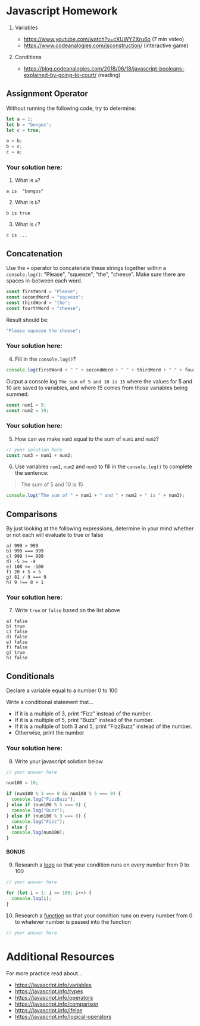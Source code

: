 # Javascript Homework

1.  Variables

    - https://www.youtube.com/watch?v=cXUWYZXru6o (7 min video)
    - https://www.codeanalogies.com/jsconstruction/ (interactive game)

2.  Conditions
    - https://blog.codeanalogies.com/2018/06/18/javascript-booleans-explained-by-going-to-court/ (reading)

## Assignment Operator

Without running the following code, try to determine:

```js
let a = 1;
let b = "bongos";
let c = true;

a = b;
b = c;
c = a;
```

### Your solution here:

1.  What is `a`?

```
a is  "bongos"
```

2.  What is `b`?

```
b is true
```

3.  What is `c`?

```
c is ...
```

## Concatenation

Use the `+` operator to concatenate these strings together within a `console.log()`: "Please", "squeeze", "the", "cheese". Make sure there are spaces in-between each word.

```js
const firstWord = "Please";
const secondWord = "squeeze";
const thirdWord = "the";
const fourthWord = "cheese";
```

Result should be:

```js
"Please squeeze the cheese";
```

### Your solution here:

4.  Fill in the `console.log()`?

```js
console.log(firstWord + " " + secondWord + " " + thirdWord + " " + fourthWord);
```

Output a console log `The sum of 5 and 10 is 15` where the values for 5 and 10 are saved to variables, and where 15 comes from those variables being summed.

```js
const num1 = 5;
const num2 = 10;
```

### Your solution here:

5.  How can we make `num3` equal to the sum of `num1` and `num2`?

```js
// your solution here
const num3 = num1 + num2;
```

6.  Use variables `num1`, `num2` and `num3` to fill in the `console.log()` to complete the sentence:

> The sum of 5 and 10 is 15

```js
console.log("The sum of " + num1 + " and " + num2 + " is " + num3);
```

## Comparisons

By just looking at the following expressions, determine in your mind whether or not each will evaluate to true or false

```
a) 999 > 999
b) 999 === 999
c) 999 !== 999
d) -5 >= -4
e) 100 <= -100
f) 20 + 5 < 5
g) 81 / 9 === 9
h) 9 !== 8 + 1
```

### Your solution here:

7.  Write `true` or `false` based on the list above

```
a) false
b) true
c) false
d) false
e) false
f) false
g) true
h) false
```

## Conditionals

Declare a variable equal to a number 0 to 100

Write a conditional statement that...

- If it is a multiple of 3, print “Fizz” instead of the number.
- If it is a multiple of 5, print “Buzz” instead of the number.
- If it is a multiple of both 3 and 5, print “FizzBuzz” instead of the number.
- Otherwise, print the number

### Your solution here:

8.  Write your javascript solution below

```js
// your answer here

num100 = 10;

if (num100 % 3 === 0 && num100 % 5 === 0) {
  console.log("FizzBuzz");
} else if (num100 % 5 === 0) {
  console.log("Buzz");
} else if (num100 % 3 === 0) {
  console.log("Fizz");
} else {
  console.log(num100);
}
```

#### BONUS

9.  Research a [loop](https://javascript.info/while-for) so that your condition runs on every number from 0 to 100

```js
// your answer here

for (let i = 1; i <= 100; i++) {
  console.log(i);
}
```

10. Research a [function](https://javascript.info/function-basics) so that your condition runs on every number from 0 to whatever number is passed into the function

```js
// your answer here
```

# Additional Resources

For more practice read about...

- https://javascript.info/variables
- https://javascript.info/types
- https://javascript.info/operators
- https://javascript.info/comparison
- https://javascript.info/ifelse
- https://javascript.info/logical-operators
